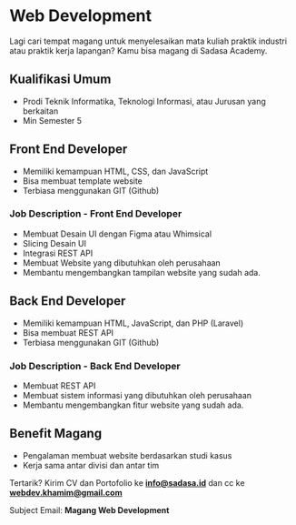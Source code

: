 # Web Development
Lagi cari tempat magang untuk menyelesaikan mata kuliah praktik industri atau praktik kerja lapangan? Kamu bisa magang di Sadasa Academy.

## Kualifikasi Umum
- Prodi Teknik Informatika, Teknologi Informasi, atau Jurusan yang berkaitan
- Min Semester 5

## Front End Developer
- Memiliki kemampuan HTML, CSS, dan JavaScript
- Bisa membuat template website
- Terbiasa menggunakan GIT (Github)

### Job Description - Front End Developer
- Membuat Desain UI dengan Figma atau Whimsical
- Slicing Desain UI
- Integrasi REST API
- Membuat Website yang dibutuhkan oleh perusahaan
- Membantu mengembangkan tampilan website yang sudah ada.

## Back End Developer
- Memiliki kemampuan HTML, JavaScript, dan PHP (Laravel)
- Bisa membuat REST API
- Terbiasa menggunakan GIT (Github)

### Job Description - Back End Developer
- Membuat REST API
- Membuat sistem informasi yang dibutuhkan oleh perusahaan
- Membantu mengembangkan fitur website yang sudah ada.

## Benefit Magang
- Pengalaman membuat website berdasarkan studi kasus
- Kerja sama antar divisi dan antar tim

Tertarik? Kirim CV dan Portofolio ke **info@sadasa.id** dan cc ke **webdev.khamim@gmail.com** 

Subject Email: **Magang Web Development**
